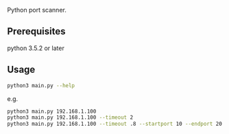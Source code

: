 Python port scanner.

## Prerequisites

python 3.5.2 or later

## Usage

```bash
python3 main.py --help
```

e.g.

```bash
python3 main.py 192.168.1.100
python3 main.py 192.168.1.100 --timeout 2
python3 main.py 192.168.1.100 --timeout .8 --startport 10 --endport 20
```
